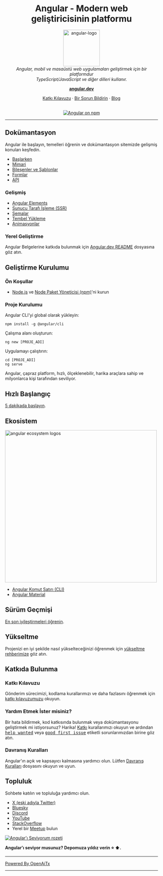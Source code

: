 <h1 align="center">Angular - Modern web geliştiricisinin platformu</h1>

<p align="center">
  <img src="adev/src/assets/images/press-kit/angular_icon_gradient.gif" alt="angular-logo" width="120px" height="120px"/>
  <br>
  <em>Angular, mobil ve masaüstü web uygulamaları geliştirmek için bir platformdur
    <br> TypeScript/JavaScript ve diğer dilleri kullanır.</em>
  <br>
</p>

<p align="center">
  <a href="https://angular.dev/"><strong>angular.dev</strong></a>
  <br>
</p>

<p align="center">
  <a href="CONTRIBUTING.md">Katkı Kılavuzu</a>
  ·
  <a href="https://github.com/angular/angular/issues">Bir Sorun Bildirin</a>
  ·
  <a href="https://blog.angular.dev/">Blog</a>
  <br>
  <br>
</p>

<p align="center">
  <a href="https://www.npmjs.com/@angular/core">
    <img src="https://img.shields.io/npm/v/@angular/core.svg?logo=npm&logoColor=fff&label=NPM+package&color=limegreen" alt="Angular on npm" />
  </a>
</p>

<hr>

## Dokümantasyon

Angular ile başlayın, temelleri öğrenin ve dokümantasyon sitemizde gelişmiş konuları keşfedin.

- [Başlarken][quickstart]
- [Mimari][architecture]
- [Bileşenler ve Şablonlar][componentstemplates]
- [Formlar][forms]
- [API][api]

### Gelişmiş

- [Angular Elements][angularelements]
- [Sunucu Tarafı İşleme (SSR)][ssr]
- [Şemalar][schematics]
- [Tembel Yükleme][lazyloading]
- [Animasyonlar][animations]

### Yerel Geliştirme

Angular Belgelerine katkıda bulunmak için [Angular.dev README](adev/README.md) dosyasına göz atın.

## Geliştirme Kurulumu

### Ön Koşullar

- [Node.js] ve [Node Paket Yöneticisi (npm)][npm]'ni kurun

### Proje Kurulumu

Angular CLI'yi global olarak yükleyin:

```
npm install -g @angular/cli
```

Çalışma alanı oluşturun:

```
ng new [PROJE_ADI]
```

Uygulamayı çalıştırın:

```
cd [PROJE_ADI]
ng serve
```

Angular, çapraz platform, hızlı, ölçeklenebilir, harika araçlara sahip ve milyonlarca kişi tarafından seviliyor.

## Hızlı Başlangıç

[5 dakikada başlayın][quickstart].

## Ekosistem

<p>
  <img src="/contributing-docs/images/angular-ecosystem-logos.png" alt="angular ecosystem logos" width="500px" height="auto">
</p>

- [Angular Komut Satırı (CLI)][cli]
- [Angular Material][angularmaterial]

## Sürüm Geçmişi

[En son iyileştirmeleri öğrenin][changelog].

## Yükseltme

Projenizi en iyi şekilde nasıl yükselteceğinizi öğrenmek için [yükseltme rehberimize](https://angular.dev/update-guide/) göz atın.

## Katkıda Bulunma

### Katkı Kılavuzu

Gönderim sürecimizi, kodlama kurallarımızı ve daha fazlasını öğrenmek için [katkı kılavuzumuzu][contributing] okuyun.

### Yardım Etmek İster misiniz?

Bir hata bildirmek, kod katkısında bulunmak veya dokümantasyonu geliştirmek mi istiyorsunuz? Harika! [Katkı][contributing] kurallarımızı okuyun ve ardından <kbd>[help wanted](https://github.com/angular/angular/labels/help%20wanted)</kbd> veya <kbd>[good first issue](https://github.com/angular/angular/labels/good%20first%20issue)</kbd> etiketli sorunlarımızdan birine göz atın.

### Davranış Kuralları

Angular'ın açık ve kapsayıcı kalmasına yardımcı olun. Lütfen [Davranış Kuralları][codeofconduct] dosyasını okuyun ve uyun.

## Topluluk

Sohbete katılın ve topluluğa yardımcı olun.

- [X (eski adıyla Twitter)][X (formerly Twitter)]
- [Bluesky][bluesky]
- [Discord][discord]
- [YouTube][youtube]
- [StackOverflow][stackoverflow]
- Yerel bir [Meetup][meetup] bulun

[![Angular'ı Seviyorum rozeti](https://img.shields.io/badge/angular-love-blue?logo=angular&angular=love)](https://www.github.com/angular/angular)

**Angular'ı seviyor musunuz? Depomuza yıldız verin :star: :arrow_up:.**

[contributing]: CONTRIBUTING.md
[quickstart]: https://angular.dev/tutorials/learn-angular
[changelog]: CHANGELOG.md
[ng]: https://angular.dev
[documentation]: https://angular.dev/overview
[angularmaterial]: https://material.angular.dev/
[cli]: https://angular.dev/tools/cli
[architecture]: https://angular.dev/essentials
[componentstemplates]: https://angular.dev/tutorials/learn-angular/1-components-in-angular
[forms]: https://angular.dev/tutorials/learn-angular/15-forms
[api]: https://angular.dev/api
[angularelements]: https://angular.dev/guide/elements
[ssr]: https://angular.dev/guide/ssr
[schematics]: https://angular.dev/tools/cli/schematics
[lazyloading]: https://angular.dev/guide/ngmodules/lazy-loading
[node.js]: https://nodejs.org/
[npm]: https://www.npmjs.com/get-npm
[codeofconduct]: CODE_OF_CONDUCT.md
[X (formerly Twitter)]: https://www.twitter.com/angular
[bluesky]: https://bsky.app/profile/angular.dev
[discord]: https://discord.gg/angular
[stackoverflow]: https://stackoverflow.com/questions/tagged/angular
[youtube]: https://youtube.com/angular
[meetup]: https://www.meetup.com/find/?keywords=angular
[animations]: https://angular.dev/guide/animations

---

[Powered By OpenAiTx](https://github.com/OpenAiTx/OpenAiTx)

---